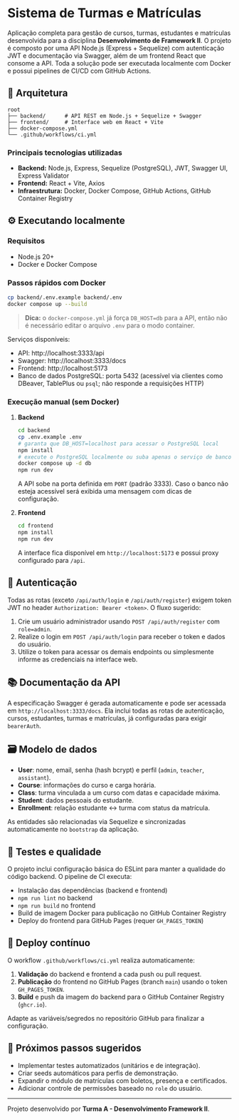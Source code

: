 # Sistema de Turmas e Matrículas

Aplicação completa para gestão de cursos, turmas, estudantes e matrículas desenvolvida para a disciplina **Desenvolvimento de Framework II**. O projeto é composto por uma API Node.js (Express + Sequelize) com autenticação JWT e documentação via Swagger, além de um frontend React que consome a API. Toda a solução pode ser executada localmente com Docker e possui pipelines de CI/CD com GitHub Actions.

## 🧱 Arquitetura

```
root
├── backend/      # API REST em Node.js + Sequelize + Swagger
├── frontend/     # Interface web em React + Vite
├── docker-compose.yml
└── .github/workflows/ci.yml
```

### Principais tecnologias utilizadas

- **Backend:** Node.js, Express, Sequelize (PostgreSQL), JWT, Swagger UI, Express Validator
- **Frontend:** React + Vite, Axios
- **Infraestrutura:** Docker, Docker Compose, GitHub Actions, GitHub Container Registry

## ⚙️ Executando localmente

### Requisitos

- Node.js 20+
- Docker e Docker Compose

### Passos rápidos com Docker

```bash
cp backend/.env.example backend/.env
docker compose up --build
```

> **Dica:** o `docker-compose.yml` já força `DB_HOST=db` para a API, então não é necessário editar o arquivo `.env` para o modo container.

Serviços disponíveis:

- API: http://localhost:3333/api
- Swagger: http://localhost:3333/docs
- Frontend: http://localhost:5173
- Banco de dados PostgreSQL: porta 5432 (acessível via clientes como DBeaver, TablePlus ou `psql`; não responde a requisições HTTP)

### Execução manual (sem Docker)

1. **Backend**
   ```bash
   cd backend
   cp .env.example .env
   # garanta que DB_HOST=localhost para acessar o PostgreSQL local
   npm install
   # execute o PostgreSQL localmente ou suba apenas o serviço de banco com Docker
   docker compose up -d db
   npm run dev
   ```
   A API sobe na porta definida em `PORT` (padrão 3333). Caso o banco não esteja acessível será exibida uma mensagem com dicas de configuração.

2. **Frontend**
   ```bash
   cd frontend
   npm install
   npm run dev
   ```
   A interface fica disponível em `http://localhost:5173` e possui proxy configurado para `/api`.

## 🔐 Autenticação

Todas as rotas (exceto `/api/auth/login` e `/api/auth/register`) exigem token JWT no header `Authorization: Bearer <token>`. O fluxo sugerido:

1. Crie um usuário administrador usando `POST /api/auth/register` com `role=admin`.
2. Realize o login em `POST /api/auth/login` para receber o token e dados do usuário.
3. Utilize o token para acessar os demais endpoints ou simplesmente informe as credenciais na interface web.

## 📚 Documentação da API

A especificação Swagger é gerada automaticamente e pode ser acessada em `http://localhost:3333/docs`. Ela inclui todas as rotas de autenticação, cursos, estudantes, turmas e matrículas, já configuradas para exigir `bearerAuth`.

## 🗃️ Modelo de dados

- **User**: nome, email, senha (hash bcrypt) e perfil (`admin`, `teacher`, `assistant`).
- **Course**: informações do curso e carga horária.
- **Class**: turma vinculada a um curso com datas e capacidade máxima.
- **Student**: dados pessoais do estudante.
- **Enrollment**: relação estudante ↔ turma com status da matrícula.

As entidades são relacionadas via Sequelize e sincronizadas automaticamente no `bootstrap` da aplicação.

## 🧪 Testes e qualidade

O projeto inclui configuração básica do ESLint para manter a qualidade do código backend. O pipeline de CI executa:

- Instalação das dependências (backend e frontend)
- `npm run lint` no backend
- `npm run build` no frontend
- Build de imagem Docker para publicação no GitHub Container Registry
- Deploy do frontend para GitHub Pages (requer `GH_PAGES_TOKEN`)

## 🚀 Deploy contínuo

O workflow `.github/workflows/ci.yml` realiza automaticamente:

1. **Validação** do backend e frontend a cada push ou pull request.
2. **Publicação** do frontend no GitHub Pages (branch `main`) usando o token `GH_PAGES_TOKEN`.
3. **Build** e push da imagem do backend para o GitHub Container Registry (`ghcr.io`).

Adapte as variáveis/segredos no repositório GitHub para finalizar a configuração.

## 📝 Próximos passos sugeridos

- Implementar testes automatizados (unitários e de integração).
- Criar seeds automáticos para perfis de demonstração.
- Expandir o módulo de matrículas com boletos, presença e certificados.
- Adicionar controle de permissões baseado no `role` do usuário.

---

Projeto desenvolvido por **Turma A - Desenvolvimento Framework II**.
